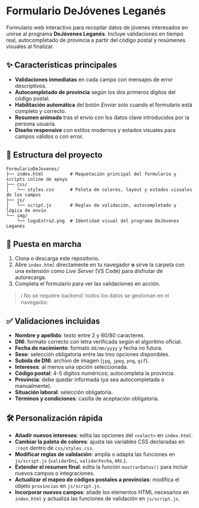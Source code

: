 # Formulario DeJóvenes Leganés

Formulario web interactivo para recopilar datos de jóvenes interesados en unirse al programa **DeJóvenes Leganés**. Incluye validaciones en tiempo real, autocompletado de provincia a partir del código postal y resúmenes visuales al finalizar.

## ✨ Características principales
- **Validaciones inmediatas** en cada campo con mensajes de error descriptivos.
- **Autocompletado de provincia** según los dos primeros dígitos del código postal.
- **Habilitación automática** del botón *Enviar* solo cuando el formulario está completo y correcto.
- **Resumen animado** tras el envío con los datos clave introducidos por la persona usuaria.
- **Diseño responsive** con estilos modernos y estados visuales para campos válidos o con error.

## 🧱 Estructura del proyecto
```
FormularioDeJovenes/
├── index.html          # Maquetación principal del formulario y scripts inline de apoyo
├── css/
│   └── styles.css      # Paleta de colores, layout y estados visuales de los campos
├── js/
│   └── script.js       # Reglas de validación, autocompletado y lógica de envío
└── img/
    └── logoExtra2.png  # Identidad visual del programa DeJóvenes Leganés
```

## 🚀 Puesta en marcha
1. Clona o descarga este repositorio.
2. Abre `index.html` directamente en tu navegador **o** sirve la carpeta con una extensión como *Live Server* (VS Code) para disfrutar de autorecarga.
3. Completa el formulario para ver las validaciones en acción.

> ℹ️ No se requiere backend: todos los datos se gestionan en el navegador.

## ✅ Validaciones incluidas
- **Nombre y apellido**: texto entre 2 y 60/80 caracteres.
- **DNI**: formato correcto con letra verificada según el algoritmo oficial.
- **Fecha de nacimiento**: formato `dd/mm/yyyy` y fecha no futura.
- **Sexo**: selección obligatoria entre las tres opciones disponibles.
- **Subida de DNI**: archivo de imagen (`jpg`, `jpeg`, `png`, `gif`).
- **Intereses**: al menos una opción seleccionada.
- **Código postal**: 4-5 dígitos numéricos; autocompleta la provincia.
- **Provincia**: debe quedar informada (ya sea autocompletada o manualmente).
- **Situación laboral**: selección obligatoria.
- **Términos y condiciones**: casilla de aceptación obligatoria.

## 🛠️ Personalización rápida
- **Añadir nuevos intereses**: edita las opciones del `<select>` en `index.html`.
- **Cambiar la paleta de colores**: ajusta las variables CSS declaradas en `:root` dentro de `css/styles.css`.
- **Modificar reglas de validación**: amplía o adapta las funciones en `js/script.js` (`validarDni`, `validarFecha`, etc.).
- **Extender el resumen final**: edita la función `mostrarDatos()` para incluir nuevos campos o integraciones.
- **Actualizar el mapeo de códigos postales a provincias**: modifica el objeto `provincias` en `js/script.js`.
- **Incorporar nuevos campos**: añade los elementos HTML necesarios en `index.html` y actualiza las funciones de validación en `js/script.js`.
  
